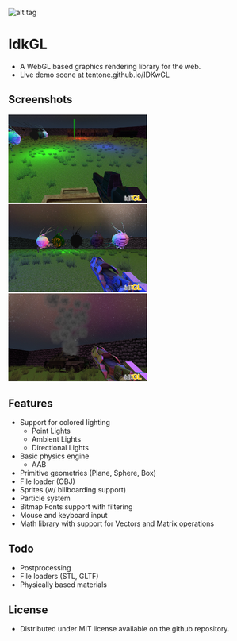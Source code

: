 ![alt tag](https://raw.githubusercontent.com/tentone/IDKwGL/master/data/idk.png)

# IdkGL
 - A WebGL based graphics rendering library for the web.
 - Live demo scene at tentone.github.io/IDKwGL

## Screenshots
<img src="https://raw.githubusercontent.com/tentone/IDKwGL/master/data/screenshot/a.png" width="280"><img src="https://raw.githubusercontent.com/tentone/IDKwGL/master/data/screenshot/b.png" width="280"><img src="https://raw.githubusercontent.com/tentone/IDKwGL/master/data/screenshot/c.png" width="280">

## Features
 - Support for colored lighting
    - Point Lights
    - Ambient Lights
    - Directional Lights
 - Basic physics engine
    - AAB
 - Primitive geometries (Plane, Sphere, Box)
 - File loader (OBJ)
 - Sprites (w/ billboarding support)
 - Particle system
 - Bitmap Fonts support with filtering
 - Mouse and keyboard input
 - Math library with support for Vectors and Matrix operations

## Todo
 - Postprocessing
 - File loaders (STL, GLTF)
 - Physically based materials

## License
 - Distributed under MIT license available on the github repository.
